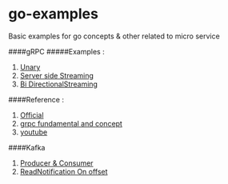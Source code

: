 # go-examples
Basic examples for go concepts &amp; other related to micro service


####gRPC 
#####Examples : 
   1. [Unary](https://github.com/Connect2naga/go-examples/tree/main/grpc/unary)
   2. [Server side Streaming](https://github.com/Connect2naga/go-examples/tree/main/grpc/server_stream)
   3. [Bi DirectionalStreaming](https://github.com/Connect2naga/go-examples/tree/main/grpc/bidirectional_stream)
 
####Reference :
   1. [Official](https://grpc.io/)
   2. [grpc fundamental and concept](https://medium.com/swlh/grpc-fundamental-and-concept-93414d7956df])
   3. [youtube](https://www.youtube.com/watch?v=BdzYdN_Zd9Q)
   
####Kafka
   1. [Producer & Consumer](https://github.com/Connect2naga/go-examples/tree/main/kafka)
   2. [ReadNotification On offset]()
